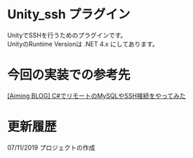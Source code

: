 # Unity_ssh プラグイン  

UnityでSSHを行うためのプラグインです。  
UnityのRuntime Versionは .NET 4.x にしてあります。

# 今回の実装での参考先  
[[Aiming BLOG] C#でリモートのMySQLやSSH接続をやってみた](https://developer.aiming-inc.com/programming/connect-mysql-and-ssh-for-csharp/)

# 更新履歴  
07/11/2019 プロジェクトの作成